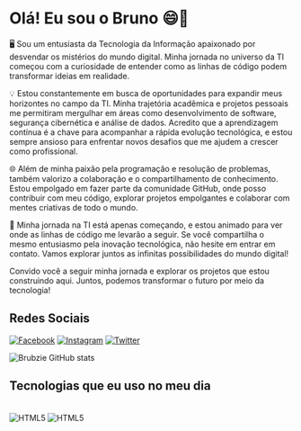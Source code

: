 # Olá! Eu sou o Bruno 😄👋

🖥️ Sou um entusiasta da Tecnologia da Informação apaixonado por desvendar os mistérios do mundo digital. Minha jornada no universo da TI começou com a curiosidade de entender como as linhas de código podem transformar ideias em realidade.

💡 Estou constantemente em busca de oportunidades para expandir meus horizontes no campo da TI. Minha trajetória acadêmica e projetos pessoais me permitiram mergulhar em áreas como desenvolvimento de software, segurança cibernética e análise de dados. Acredito que a aprendizagem contínua é a chave para acompanhar a rápida evolução tecnológica, e estou sempre ansioso para enfrentar novos desafios que me ajudem a crescer como profissional.

🌐 Além de minha paixão pela programação e resolução de problemas, também valorizo a colaboração e o compartilhamento de conhecimento. Estou empolgado em fazer parte da comunidade GitHub, onde posso contribuir com meu código, explorar projetos empolgantes e colaborar com mentes criativas de todo o mundo.

🚀 Minha jornada na TI está apenas começando, e estou animado para ver onde as linhas de código me levarão a seguir. Se você compartilha o mesmo entusiasmo pela inovação tecnológica, não hesite em entrar em contato. Vamos explorar juntos as infinitas possibilidades do mundo digital!

Convido você a seguir minha jornada e explorar os projetos que estou construindo aqui. Juntos, podemos transformar o futuro por meio da tecnologia!

## Redes Sociais
[![Facebook](https://img.shields.io/badge/Facebook-1877F2?style=for-the-badge&logo=facebook&logoColor=white)](https://www.facebook.com/profile.php?id=100006683113008) [![Instagram](https://img.shields.io/badge/Instagram-E4405F?style=for-the-badge&logo=instagram&logoColor=white)](https://www.instagram.com/bruno_alves003/) [![Twitter](https://img.shields.io/badge/Twitter-1DA1F2?style=for-the-badge&logo=twitter&logoColor=white)](https://twitter.com/Bruuun1n)

![Brubzie GitHub stats](https://github-readme-stats.vercel.app/api?username=Brubzie&show_icons=true&theme=dracula)

## Tecnologias que eu uso no meu dia

<div style="display: inline_block"><br clear="all">
 <img align="center" alt="HTML5" src="https://img.shields.io/badge/HTML5-E34F26?style=for-the-badge&logo=html5&logoColor=white" />
 <img align="center" alt="HTML5" src="https://img.shields.io/badge/CSS3-1572B6?style=for-the-badge&logo=css3&logoColor=white" />
</div>
